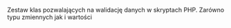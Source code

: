 Zestaw klas pozwalających na walidację danych w skryptach PHP. Zarówno typu zmiennych jak i wartości